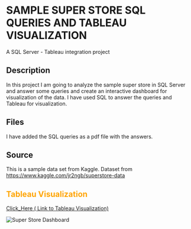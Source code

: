 # SAMPLE SUPER STORE SQL QUERIES AND TABLEAU VISUALIZATION

A SQL Server - Tableau integration project

## Description
In this project I am going to analyze the sample super store in SQL Server and answer some queries and create an interactive dashboard for visualization of the data.
I have used SQL to answer the queries and Tableau for visualization.<br>

## Files
I have added the SQL queries as a pdf file with the answers.

## Source
This is a sample data set from Kaggle.
Dataset from https://www.kaggle.com/jr2ngb/superstore-data

## <span style='color:Orange'> Tableau Visualization  </span>

[Click_Here ( Link to Tableau Visualization)](https://public.tableau.com/views/SuperStorePerformanceDashboard_16412805217630/SuperStoreDashboard?:language=en-GB&:display_count=n&:origin=viz_share_link)

![Super Store Dashboard](https://user-images.githubusercontent.com/51845833/148371703-ab72ee4a-bb0f-4b88-b068-a56b1b4eef37.png)
